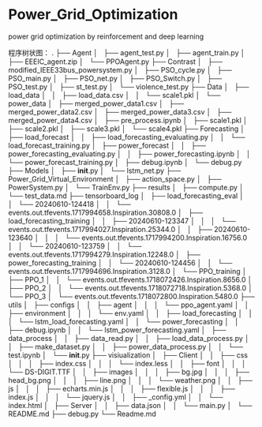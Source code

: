 # Power_Grid_Optimization
power grid optimization by reinforcement and deep learning

程序树状图：
.
├── Agent
│   ├── agent_test.py
│   ├── agent_train.py
│   ├── EEEIC_agent.zip
│   └── PPOAgent.py
├── Contrast
│   ├── modified_IEEE33bus_powersystem.py
│   ├── PSO_cycle.py
│   ├── PSO_main.py
│   ├── PSO_net.py
│   ├── PSO_Switch.py
│   ├── PSO_test.py
│   ├── st_test.py
│   └── violence_test.py
├── Data
│   ├── load_data
│   │   ├── load_data.csv
│   │   └── scale1.pkl
│   └── power_data
│       ├── merged_power_data1.csv
│       ├── merged_power_data2.csv
│       ├── merged_power_data3.csv
│       ├── merged_power_data4.csv
│       ├── pre_process.ipynb
│       ├── scale1.pkl
│       ├── scale2.pkl
│       ├── scale3.pkl
│       └── scale4.pkl
├── Forecasting
│   ├── load_forecast
│   │   ├── load_forecasting_evaluating.py
│   │   └── load_forecast_training.py
│   ├── power_forecast
│   │   ├── power_forecasting_evaluating.py
│   │   ├── power_forecasting.ipynb
│   │   └── power_forecast_training.py
│   ├── debug.ipynb
│   └── debug.py
├── Models
│   ├── __init__.py
│   └── lstm_net.py
├── Power_Grid_Virtual_Environment
│   ├── action_space.py
│   ├── PowerSystem.py
│   └── TrainEnv.py
├── results
│   ├── compute.py
│   └── test_data.md
├── tensorboard_log
│   ├── load_forecasting_eval
│   │   └── 20240610-124418
│   │       └── events.out.tfevents.1717994658.Inspiration.30808.0
│   ├── load_forecasting_training
│   │   ├── 20240610-123347
│   │   │   └── events.out.tfevents.1717994027.Inspiration.25344.0
│   │   ├── 20240610-123640
│   │   │   └── events.out.tfevents.1717994200.Inspiration.16756.0
│   │   └── 20240610-123759
│   │       └── events.out.tfevents.1717994279.Inspiration.12248.0
│   ├── power_forecasting_training
│   │   └── 20240610-124456
│   │       └── events.out.tfevents.1717994696.Inspiration.3128.0
│   └── PPO_training
│       ├── PPO_1
│       │   └── events.out.tfevents.1718072426.Inspiration.8656.0
│       ├── PPO_2
│       │   └── events.out.tfevents.1718072718.Inspiration.5368.0
│       └── PPO_3
│           └── events.out.tfevents.1718072800.Inspiration.5480.0
├── utils
│   ├── configs
│   │   ├── agent
│   │   │   └── ppo_agent.yaml
│   │   ├── environment
│   │   │   └── env.yaml
│   │   ├── load_forecasting
│   │   │   └── lstm_load_forecasting.yaml
│   │   └── power_forecasting
│   │       ├── debug.ipynb
│   │       └── lstm_power_forecasting.yaml
│   ├── data_process
│   │   ├── data_read.py
│   │   ├── load_data_process.py
│   │   ├── make_dataset.py
│   │   ├── power_data_process.py
│   │   └── test.ipynb
│   └── __init__.py
├── visiualization
│   ├── Client
│   │   ├── css
│   │   │   ├── index.css
│   │   │   └── index.less
│   │   ├── font
│   │   │   └── DS-DIGIT.TTF
│   │   ├── images
│   │   │   ├── bg.jpg
│   │   │   ├── head_bg.png
│   │   │   ├── line.png
│   │   │   └── weather.png
│   │   ├── js
│   │   │   ├── echarts.min.js
│   │   │   ├── flexible.js
│   │   │   ├── index.js
│   │   │   └── jquery.js
│   │   ├── _config.yml
│   │   └── index.html
│   ├── Server
│   │   ├── data.json
│   │   └── main.py
│   └── README.md
├── debug.py
└── Readme.md
